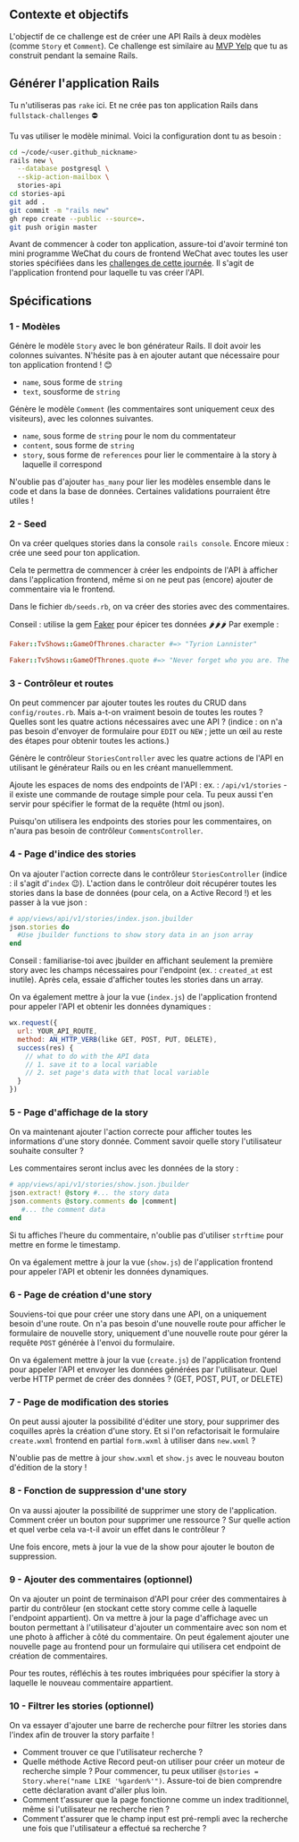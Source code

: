 ## Contexte et objectifs

L'objectif de ce challenge est de créer une API Rails à deux modèles (comme `Story` et `Comment`).
Ce challenge est similaire au [MVP Yelp](https://kitt.lewagon.com/camps/194/challenges?path=05-Rails/03-Rails-story-Comments/02-Yelp-MVP) que tu as construit pendant la semaine Rails.



## Générer l'application Rails

Tu n'utiliseras pas `rake` ici. Et ne crée pas ton application Rails dans `fullstack-challenges` ⛔

Tu vas utiliser le modèle minimal. Voici la configuration dont tu as besoin :

```bash
cd ~/code/<user.github_nickname>
rails new \
  --database postgresql \
  --skip-action-mailbox \
  stories-api
cd stories-api
git add .
git commit -m "rails new"
gh repo create --public --source=.
git push origin master
```

Avant de commencer à coder ton application, assure-toi d'avoir terminé ton mini programme WeChat du cours de frontend WeChat avec toutes les user stories spécifiées dans les [challenges de cette journée](https://kitt.lewagon.com/camps/236/challenges?path=04-Front-End/09-WX-MP-Frontend/01-WX-MP-Frontend-01). Il s'agit de l'application frontend pour laquelle tu vas créer l'API.

## Spécifications

### 1 - Modèles

Génère le modèle `Story` avec le bon générateur Rails. Il doit avoir les colonnes suivantes. N'hésite pas à en ajouter autant que nécessaire pour ton application frontend ! 😊

- `name`, sous forme de `string`
- `text`, sousforme de `string`

Génère le modèle `Comment` (les commentaires sont uniquement ceux des visiteurs), avec les colonnes suivantes.

- `name`, sous forme de `string` pour le nom du commentateur
- `content`, sous forme de `string`
- `story`, sous forme de `references` pour lier le commentaire à la story à laquelle il correspond

N'oublie pas d'ajouter `has_many` pour lier les modèles ensemble dans le code et dans la base de données. Certaines validations pourraient être utiles !

### 2 - Seed

On va créer quelques stories dans la console `rails console`. Encore mieux : crée une seed pour ton application.

Cela te permettra de commencer à créer les endpoints de l'API à afficher dans l'application frontend, même si on ne peut pas (encore) ajouter de commentaire via le frontend.

Dans le fichier `db/seeds.rb`, on va créer des stories avec des commentaires.

Conseil : utilise la gem [Faker](https://github.com/stympy/faker/) pour épicer tes données 🌶️🌶️🌶️  Par exemple :

```ruby
Faker::TvShows::GameOfThrones.character #=> "Tyrion Lannister"

Faker::TvShows::GameOfThrones.quote #=> "Never forget who you are. The rest of the world won't. Wear it like an armor and it can never be used against you."
```

### 3 - Contrôleur et routes

On peut commencer par ajouter toutes les routes du CRUD dans `config/routes.rb`. Mais a-t-on vraiment besoin de toutes les routes ? Quelles sont les quatre actions nécessaires avec une API ? (indice : on n'a pas besoin d'envoyer de formulaire pour `EDIT` ou `NEW` ; jette un œil au reste des étapes pour obtenir toutes les actions.)

Génère le contrôleur  `StoriesController` avec les quatre actions de l'API en utilisant le générateur Rails ou en les créant manuellemment.

Ajoute les espaces de noms des endpoints de l'API : ex. : `/api/v1/stories` - il existe une commande de routage simple pour cela. Tu peux aussi t'en servir pour spécifier le format de la requête (html ou json).

Puisqu'on utilisera les endpoints des stories pour les commentaires, on n'aura pas besoin de contrôleur `CommentsController`.


### 4 - Page d'indice des stories

On va ajouter l'action correcte dans le contrôleur `StoriesController` (indice : il s'agit d'`index` 😉). L'action dans le contrôleur doit récupérer toutes les stories dans la base de données (pour cela, on a Active Record !) et les passer à la vue json :

```ruby
# app/views/api/v1/stories/index.json.jbuilder
json.stories do
  #Use jbuilder functions to show story data in an json array
end
```

Conseil : familiarise-toi avec jbuilder en affichant seulement la première story avec les champs nécessaires pour l'endpoint (ex. : `created_at` est inutile). Après cela, essaie d'afficher toutes les stories dans un array.

On va également mettre à jour la vue (`index.js`) de l'application frontend pour appeler l'API et obtenir les données dynamiques :

```js
wx.request({
  url: YOUR_API_ROUTE,
  method: AN_HTTP_VERB(like GET, POST, PUT, DELETE),
  success(res) {
    // what to do with the API data
    // 1. save it to a local variable
    // 2. set page's data with that local variable
  }
})
```


### 5 - Page d'affichage de la story

On va maintenant ajouter l'action correcte pour afficher toutes les informations d'une story donnée. Comment savoir quelle story l'utilisateur souhaite consulter ?

Les commentaires seront inclus avec les données de la story :

```ruby
# app/views/api/v1/stories/show.json.jbuilder
json.extract! @story #... the story data
json.comments @story.comments do |comment|
   #... the comment data
end
```

Si tu affiches l'heure du commentaire, n'oublie pas d'utiliser `strftime` pour mettre en forme le timestamp.

On va également mettre à jour la vue (`show.js`) de l'application frontend pour appeler l'API et obtenir les données dynamiques.

### 6 - Page de création d'une story

Souviens-toi que pour créer une story dans une API, on a uniquement besoin d'une route. On n'a pas besoin d'une nouvelle route pour afficher le formulaire de nouvelle story, uniquement d'une nouvelle route pour gérer la requête `POST` générée à l'envoi du formulaire.

On va également mettre à jour la vue (`create.js`) de l'application frontend pour appeler l'API et envoyer les données générées par l'utilisateur. Quel verbe HTTP permet de créer des données ? (GET, POST, PUT, or DELETE)


### 7 - Page de modification des stories

On peut aussi ajouter la possibilité d'éditer une story, pour supprimer des coquilles après la création d'une story. Et si l'on refactorisait le formulaire `create.wxml` frontend en partial `form.wxml` à utiliser dans `new.wxml` ?

N'oublie pas de mettre à jour `show.wxml` et `show.js` avec le nouveau bouton d'édition de la story !

### 8 - Fonction de suppression d'une story

On va aussi ajouter la possibilité de supprimer une story de l'application. Comment créer un bouton pour supprimer une ressource ? Sur quelle action et quel verbe cela va-t-il avoir un effet dans le contrôleur ?

Une fois encore, mets à jour la vue de la show pour ajouter le bouton de suppression.


### 9 - Ajouter des commentaires  (optionnel)

On va ajouter un point de terminaison d'API pour créer des commentaires à partir du contrôleur (en stockant cette story comme celle à laquelle l'endpoint appartient). On va mettre à jour la page d'affichage avec un bouton permettant à l'utilisateur d'ajouter un commentaire avec son nom et une photo à afficher à côté du commentaire. On peut également ajouter une nouvelle page au frontend pour un formulaire qui utilisera cet endpoint de création de commentaires.

Pour tes routes, réfléchis à tes routes imbriquées pour spécifier la story à laquelle le nouveau commentaire appartient.


### 10 - Filtrer les stories (optionnel)

On va essayer d'ajouter une barre de recherche pour filtrer les stories dans l'index afin de trouver la story parfaite !

- Comment trouver ce que l'utilisateur recherche ?
- Quelle méthode Active Record peut-on utiliser pour créer un moteur de recherche simple ? Pour commencer, tu peux utiliser `@stories = Story.where("name LIKE '%garden%'")`. Assure-toi de bien comprendre cette déclaration avant d'aller plus loin.
- Comment t'assurer que la page fonctionne comme un index traditionnel, même si l'utilisateur ne recherche rien ?
- Comment t'assurer que le champ input est pré-rempli avec la recherche une fois que l'utilisateur a effectué sa recherche ?

